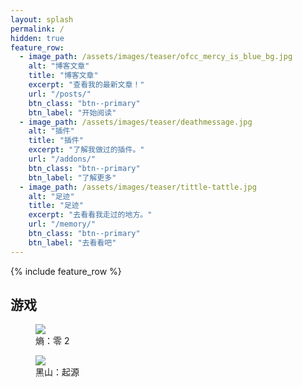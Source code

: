 ```yaml
---
layout: splash
permalink: /
hidden: true
feature_row:
  - image_path: /assets/images/teaser/ofcc_mercy_is_blue_bg.jpg
    alt: "博客文章"
    title: "博客文章"
    excerpt: "查看我的最新文章！"
    url: "/posts/"
    btn_class: "btn--primary"
    btn_label: "开始阅读"
  - image_path: /assets/images/teaser/deathmessage.jpg
    alt: "插件"
    title: "插件"
    excerpt: "了解我做过的插件。"
    url: "/addons/"
    btn_class: "btn--primary"
    btn_label: "了解更多"
  - image_path: /assets/images/teaser/tittle-tattle.jpg
    alt: "足迹"
    title: "足迹"
    excerpt: "去看看我走过的地方。"
    url: "/memory/"
    btn_class: "btn--primary"
    btn_label: "去看看吧"   
---
```


{% include feature_row %}

<div class="container">
<canvas class="zdog-canvas" width="60" height="60"></canvas>
<div class="text" id="randomText"></div>
</div>


<div class="wrapper">
<h2><strong>游戏</strong></h2>

<div class="cards">

<figure class="card">

<img src="https://steamcdn-a.akamaihd.net/steam/apps/1583720/library_600x900_2x.jpg" />

<figcaption>熵：零 2</figcaption>

</figure>

<figure class="card">

<img src="https://steamcdn-a.akamaihd.net/steam/apps/362890/library_600x900_2x.jpg" />

<figcaption>黑山：起源</figcaption>

</figure>

